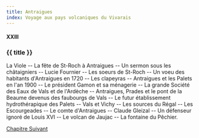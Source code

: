 ```yaml
---
title: Antraigues
index: Voyage aux pays volcaniques du Vivarais
---
```


#### XXIII

### {{ title }}

<div id="tltr">

La Viole -- La fête de St-Roch à Antraigues -- Un sermon sous les châtaigniers
-- Lucie Fournier -- Les soeurs de St-Roch -- Un voeu des habitants d'Antraigues
en 1720 -- Les clapeyras -- Antraigues et les Palets en l'an 1900 -- Le
président Gamon et sa ménagerie -- La grande Société des Eaux de Vals et de
l'Ardèche -- Antraigues, Prades et le pont de la Beaume devenus des faubourgs
de Vals -- Le futur établissement hydrothérapique des Palets -- Vals et Vichy
-- Les sources du Régal -- Les Escourgeades -- Le comte d'Antraigues -- Claude
Gleizal -- Un défenseur ignoré de Louis XVI -- Le volcan de Jaujac -- La
fontaine du Pêchier.

</div>

<div id="next">

[Chapitre Suivant](24.html)

</div>
